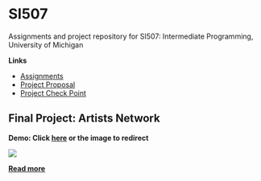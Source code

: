 # SI507
Assignments and project repository for SI507: Intermediate Programming, University of Michigan

**Links**

- [Assignments](https://github.com/HumblePasty/SI507/tree/master/Assignments)
- [Project Proposal](https://github.com/HumblePasty/SI507/blob/master/FinalProject/Resources/Project_Proposal_haolinli.md)
- [Project Check Point](https://github.com/HumblePasty/SI507/blob/master/FinalProject/Resources/Project_CheckPoint_haolinli.md)



## Final Project: Artists Network

**Demo: Click [here](https://drive.google.com/file/d/1ruVh3IF97ZobWIkNWTcBENRD0Ld8ZzPk/view?usp=sharing) or the image to redirect**

[<img src="https://rsdonkeyrepo1.oss-cn-hangzhou.aliyuncs.com/img/thumbnail.jpg">](https://drive.google.com/file/d/1ruVh3IF97ZobWIkNWTcBENRD0Ld8ZzPk/view?usp=sharing "Demo Video")

[**Read more**](https://github.com/HumblePasty/SI507/tree/master/FinalProject)
